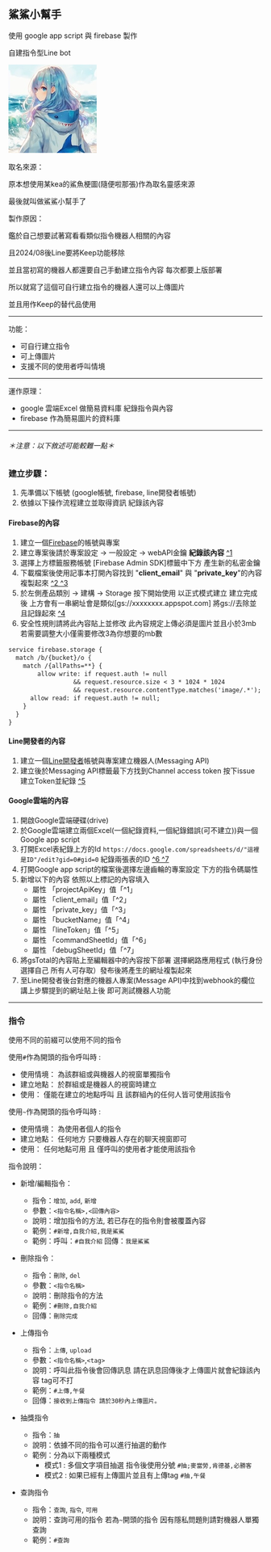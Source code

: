 ## 鯊鯊小幫手

使用 google app script 與 firebase 製作

自建指令型Line bot

![](./image/same.jpeg)

取名來源：

原本想使用某kea的鯊魚梗圖(隨便啦那張)作為取名靈感來源

最後就叫做鯊鯊小幫手了

製作原因：

鑑於自己想要試著寫看看類似指令機器人相關的內容

且2024/08後Line要將Keep功能移除

並且當初寫的機器人都還要自己手動建立指令內容 每次都要上版部署

所以就寫了這個可自行建立指令的機器人還可以上傳圖片

並且用作Keep的替代品使用

-----

功能：

- 可自行建立指令
- 可上傳圖片
- 支援不同的使用者呼叫情境

-----

運作原理：

- google 雲端Excel 做簡易資料庫 紀錄指令與內容
- firebase 作為簡易圖片的資料庫

-----

###### ＊注意：以下敘述可能較難一點＊     

### 建立步驟：     
1. 先準備以下帳號 (google帳號, firebase, line開發者帳號)
2. 依據以下操作流程建立並取得資訊 紀錄該內容

#### Firebase的內容 
1. 建立一個[Firebase](https://console.firebase.google.com/)的帳號與專案
2. 建立專案後請於專案設定 -> 一般設定 -> webAPI金鑰 **紀錄該內容** [^1]()
3. 選擇上方標籤服務帳號 [Firebase Admin SDK]標籤中下方 產生新的私密金鑰 
4. 下載檔案後使用記事本打開內容找到 "**client_email**" 與 "**private_key**"的內容複製起來 [^2 ^3]()
5. 於左側產品類別 -> 建構 -> Storage 按下開始使用 以正式模式建立 建立完成後 上方會有一串網址會是類似[gs://xxxxxxxx.appspot.com]
將gs://去除並且記錄起來 [^4]()
6. 安全性規則請將此內容貼上並修改 此內容規定上傳必須是圖片並且小於3mb 若需要調整大小僅需要修改3為你想要的mb數
```
service firebase.storage {
  match /b/{bucket}/o {
    match /{allPaths=**} {
    	allow write: if request.auth != null
      			  && request.resource.size < 3 * 1024 * 1024
                  && request.resource.contentType.matches('image/.*');
      allow read: if request.auth != null;
    }
  }
}
```

#### Line開發者的內容
1. 建立一個[Line開發者](https://developers.line.biz/console/)帳號與專案建立機器人(Messaging API)
2. 建立後於Messaging API標籤最下方找到Channel access token 按下issue 建立Token並紀錄 [^5]()

#### Google雲端的內容
1. 開啟Google雲端硬碟(drive)
2. 於Google雲端建立兩個Excel(一個紀錄資料,一個紀錄錯誤(可不建立))與一個Google app script
3. 打開Excel表紀錄上方的Id ```https://docs.google.com/spreadsheets/d/"這裡是ID"/edit?gid=0#gid=0``` 紀錄兩張表的ID [^6 ^7]()
3. 打開Google app script的檔案後選擇左邊齒輪的專案設定 下方的指令碼屬性
4. 新增以下的內容 依照以上標記的內容填入
   - 屬性 「projectApiKey」值「^1」
   - 屬性 「client_email」值「^2」
   - 屬性 「private_key」值「^3」
   - 屬性 「bucketName」值「^4」
   - 屬性 「lineToken」值「^5」
   - 屬性 「commandSheetId」值「^6」
   - 屬性 「debugSheetId」值「^7」
5. 將gsTotal的內容貼上至編輯器中的內容按下部署 選擇網路應用程式 (執行身份選擇自己 所有人可存取）發布後將產生的網址複製起來 
6. 至Line開發者後台對應的機器人專案(Message API)中找到webhook的欄位 講上步驟提到的網址貼上後 即可測試機器人功能

---
### 指令
使用不同的前綴可以使用不同的指令    

使用`#`作為開頭的指令呼叫時 : 
   - 使用情境： 為該群組或與機器人的視窗單獨指令 
   - 建立地點： 於群組或是機器人的視窗時建立
   - 使用： 僅能在建立的地點呼叫 且 該群組內的任何人皆可使用該指令

使用`~`作為開頭的指令呼叫時 : 
   -  使用情境： 為使用者個人的指令
   -  建立地點： 任何地方 只要機器人存在的聊天視窗即可
   -  使用： 任何地點可用 且 僅呼叫的使用者才能使用該指令

指令說明：

- 新增/編輯指令：
  - 指令：`增加`, `add`, `新增`
  - 參數：`<指令名稱>,<回傳內容>`
  - 說明：增加指令的方法, 若已存在的指令則會被覆蓋內容
  - 範例：`#新增,自我介紹,我是鯊鯊`
  - 範例：呼叫：`#自我介紹` 回傳：`我是鯊鯊`


- 刪除指令：
   - 指令：`刪除`, `del`
   - 參數：`<指令名稱>`
   - 說明：刪除指令的方法
   - 範例：`#刪除,自我介紹`
   - 回傳：`刪除完成`


- 上傳指令
   - 指令：`上傳`, `upload`
   - 參數：`<指令名稱>`,`<tag>`
   - 說明：呼叫此指令後會回傳訊息 請在訊息回傳後才上傳圖片就會紀錄該內容 tag可不打
   - 範例：`#上傳,午餐`
   - 回傳：`接收到上傳指令 請於30秒內上傳圖片。`


- 抽獎指令
   - 指令：`抽`
   - 說明：依據不同的指令可以進行抽選的動作
   - 範例：分為以下兩種模式
      - 模式1 : 多個文字項目抽選 指令後使用分號 `#抽;麥當勞,肯德基,必勝客`
      - 模式2 : 如果已經有上傳圖片並且有上傳tag `#抽,午餐`

     
- 查詢指令
  - 指令：`查詢`, `指令`, `可用`
  - 說明：查詢可用的指令 若為`~`開頭的指令 因有隱私問題則請對機器人單獨查詢
  - 範例：`#查詢`
